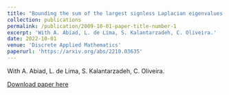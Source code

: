 ```yaml
---
title: "Bounding the sum of the largest signless Laplacian eigenvalues of a graph"
collection: publications
permalink: /publication/2009-10-01-paper-title-number-1
excerpt: 'With A. Abiad, L. de Lima, S. Kalantarzadeh, C. Oliveira.'
date: 2022-10-01
venue: 'Discrete Applied Mathematics'
paperurl: 'https://arxiv.org/abs/2210.03635'
---
```

With A. Abiad, L. de Lima, S. Kalantarzadeh, C. Oliveira.

[Download paper here](https://arxiv.org/abs/2210.03635)

